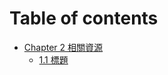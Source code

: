 # Table of contents

* [Chapter 2 相關資源](README.md)
  * [1.1 標題](chapter-2-xiang-guan-zi-yuan/1.1-biao-ti.md)
